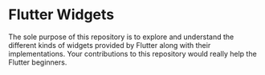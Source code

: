 # Flutter Widgets

The sole purpose of this repository is to explore and understand the different kinds of widgets provided by Flutter along with their implementations. Your contributions to this repository would really help the Flutter beginners.
